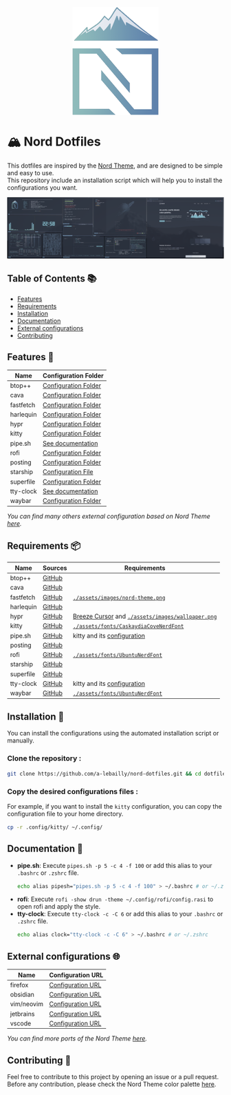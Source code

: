 <div align="center">
  <img src="./assets/repository-images/nord-theme-transparent.png" width="200" height="250">
</div>

# 🏔️ Nord Dotfiles

This dotfiles are inspired by the [Nord Theme](https://www.nordtheme.com/), and are designed to be simple and easy to use.  
This repository include an installation script which will help you to install the configurations you want.  


![Screenshot](./assets/repository-images/screenshot.png)

## Table of Contents 📚
- [Features](#features-)
- [Requirements](#requirements-)
- [Installation](#installation-)
- [Documentation](#documentation-)
- [External configurations](#external-configurations-)
- [Contributing](#contributing-)

## Features 🎨

| **Name**  | **Configuration Folder**                                                                          |
|-----------|---------------------------------------------------------------------------------------------------|
| btop++    | [Configuration Folder](https://github.com/a-lebailly/nord-dotfiles/tree/main/.config/btop)        |
| cava      | [Configuration Folder](https://github.com/a-lebailly/nord-dotfiles/tree/main/.config/cava)        |
| fastfetch | [Configuration Folder](https://github.com/a-lebailly/nord-dotfiles/tree/main/.config/fastfetch)   |
| harlequin | [Configuration Folder](https://github.com/a-lebailly/nord-dotfiles/tree/main/.config/harlequin)   |
| hypr      | [Configuration Folder](https://github.com/a-lebailly/nord-dotfiles/tree/main/.config/hypr)        |
| kitty     | [Configuration Folder](https://github.com/a-lebailly/nord-dotfiles/tree/main/.config/kitty)       |
| pipe.sh   | [See documentation](#documentation-)                                                              |
| rofi      | [Configuration Folder](https://github.com/a-lebailly/nord-dotfiles/tree/main/.config/rofi)        |
| posting   | [Configuration Folder](https://github.com/a-lebailly/nord-dotfiles/tree/main/.config/posting)     |
| starship  | [Configuration File](https://github.com/a-lebailly/nord-dotfiles/tree/main/.config/starship.toml) |
| superfile | [Configuration Folder](https://github.com/a-lebailly/nord-dotfiles/tree/main/.config/superfile)   |
| tty-clock | [See documentation](#documentation-)                                                              |
| waybar    | [Configuration Folder](https://github.com/a-lebailly/nord-dotfiles/tree/main/.config/waybar)      |

*You can find many others external configuration based on Nord Theme [here](#external-configurations-).*

## Requirements 📦
| **Name**  | **Sources**                                          | **Requirements**                                                                                                                                                                                   |
|-----------|------------------------------------------------------|----------------------------------------------------------------------------------------------------------------------------------------------------------------------------------------------------|
| btop++    | [GitHub](https://github.com/aristocratos/btop)       |                                                                                                                                                                                                    |
| cava      | [GitHub](https://github.com/karlstav/cava)           |                                                                                                                                                                                                    |
| fastfetch | [GitHub](https://github.com/fastfetch-cli/fastfetch) | [`./assets/images/nord-theme.png`](https://github.com/a-lebailly/nord-dotfiles/tree/main/assets/images/nord-theme.png)                                                                             |
| harlequin | [GitHub](https://github.com/tconbeer/harlequin)      |                                                                                                                                                                                                    |
| hypr      | [GitHub](https://github.com/hyprwm/Hyprland)         | [Breeze Cursor](https://github.com/KDE/breeze/tree/master/cursors/Breeze) and [`./assets/images/wallpaper.png`](https://github.com/a-lebailly/nord-dotfiles/tree/main/assets/images/wallpaper.png) |
| kitty     | [GitHub](https://github.com/kovidgoyal/kitty)        | [`./assets/fonts/CaskaydiaCoveNerdFont`](https://github.com/a-lebailly/nord-dotfiles/tree/main/assets/fonts/CaskaydiaCoveNerdFont)                                                                 |
| pipe.sh   | [GitHub](https://github.com/pipeseroni/pipes.sh)     | kitty and its [configuration](https://github.com/a-lebailly/nord-dotfiles/tree/main/.config/kitty/)                                                                                                |
| posting   | [GitHub](https://github.com/darrenburns/posting)     |                                                                                                                                                                                                    |
| rofi      | [GitHub](https://github.com/davatorium/rofi)         | [`./assets/fonts/UbuntuNerdFont`](https://github.com/a-lebailly/nord-dotfiles/tree/main/assets/fonts/UbuntuNerdFont)                                                                               |
| starship  | [GitHub](https://github.com/starship/starship)       |                                                                                                                                                                                                    |
| superfile | [GitHub](https://github.com/yorukot/superfile)       |                                                                                                                                                                                                    |
| tty-clock | [GitHub](https://github.com/xorg62/tty-clock)        | kitty and its [configuration](https://github.com/a-lebailly/nord-dotfiles/tree/main/.config/kitty/)                                                                                                |
| waybar    | [GitHub](https://github.com/Alexays/Waybar)          | [`./assets/fonts/UbuntuNerdFont`](https://github.com/a-lebailly/nord-dotfiles/tree/main/assets/fonts/UbuntuNerdFont)                                                                               |

## Installation 🚀
You can install the configurations using the automated installation script or manually.

### Clone the repository :
```bash
git clone https://github.com/a-lebailly/nord-dotfiles.git && cd dotfiles
```

### Copy the desired configurations files :
For example, if you want to install the `kitty` configuration, you can copy the configuration file to your home directory.
```bash
cp -r .config/kitty/ ~/.config/
```

## Documentation 📖
- **pipe.sh**: Execute `pipes.sh -p 5 -c 4 -f 100` or add this alias to your `.bashrc` or `.zshrc` file.
   ```bash
   echo alias pipesh="pipes.sh -p 5 -c 4 -f 100" > ~/.bashrc # or ~/.zshrc
   ```
- **rofi**: Execute `rofi -show drun -theme ~/.config/rofi/config.rasi` to open rofi and apply the style.
- **tty-clock**: Execute `tty-clock -c -C 6` or add this alias to your `.bashrc` or `.zshrc` file.
   ```bash
   echo alias clock="tty-clock -c -C 6" > ~/.bashrc # or ~/.zshrc
   ```

## External configurations 🌐

| Name       | Configuration URL                                                              |
|------------|--------------------------------------------------------------------------------|
| firefox    | [Configuration URL](https://addons.mozilla.org/fr/firefox/addon/nord-firefox/) |
| obsidian   | [Configuration URL](https://github.com/insanum/obsidian_nord)                  |
| vim/neovim | [Configuration URL](https://github.com/nordtheme/vim)                          |
| jetbrains  | [Configuration URL](https://plugins.jetbrains.com/plugin/10321-nord)           |
| vscode     | [Configuration URL](https://github.com/nordtheme/visual-studio-code)           |

*You can find more ports of the Nord Theme [here](https://www.nordtheme.com/ports).*

## Contributing 🤝
Feel free to contribute to this project by opening an issue or a pull request.  
Before any contribution, please check the Nord Theme color palette [here](https://www.nordtheme.com/docs/colors-and-palettes).
